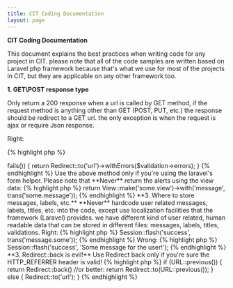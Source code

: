 ```yaml
---
title: CIT Coding Documentation
layout: page
---
```

**CIT Coding Documentation**

This document explains the best practices when writing code for any project in CIT. please note that all of the code samples are written based on Laravel php framework because that's what we use for most of the projects in CIT, but they are applicable on any other framework too.

**1. GET\POST response type**

Only return a 200 response when a url is called by GET method, if the request method is anything other than GET (POST, PUT, etc.) the response should be redirect to a GET url. the only exception is when the request is ajax or require Json response.

Right:

{% highlight php %}
<?php
if (Request::isMethod('POST'))
{
	//data validation, manipulation, etc.

	Session::flash('some message');

	return Redirect::to('the/get/url');
}
{% endhighlight %}

Wrong:

{% highlight php %}
<?php
if (Request::isMethod('POST'))
{
	//data validation, manipulation, etc.

	return View::make('some.view');
}
{% endhighlight %}

**2. User Alerts**

You can show messages\alerts to users in 2 different ways:

1.Use session flash for simple messages like a successful message:

{% highlight php %}
Session::flash('success', trans('messages.form.valid.success'));

Session::flash('error', trans('message.form.invalid.error'));
{% endhighlight %}

As an standard use 'success' and 'error' keys for the messages.

2.Return errors with the response:

{% highlight php %}
if ($validation->fails())
{
	return Redirect::to('url')->withErrors($validation->errors);
}
{% endhighlight %}

Use the above method only if you're using the laravel's form helper.

Please note that **Never** return the alerts using the view data:

{% highlight php %}
return View::make('some.view')->with('message', trans('some.message'));
{% endhighlight %}

**3. Where to store messages, labels, etc.**

**Never** hardcode user related messages, labels, titles, etc. into the code, except use localization facilities that the framework (Laravel) provides. we have different kind of user related, human readable data that can be stored in different files: messages, labels, titles, validations.

Right:

{% highlight php %}
Session::flash('success', trans('message.some'));
{% endhighlight %}

Wrong:

{% highlight php %}
Session::flash('success', 'Some message for the user!');
{% endhighlight %}

**3. Redirect::back is evil!**

Use Redirect back only if you're sure the HTTP_REFERRER header is valid!

{% highlight php %}
if (URL::previous())
{
	return Redirect::back()

	//or better:
	return Redirect::to(URL::previous());
}
else
{
	Redirect::to('url');
}
{% endhighlight %}

